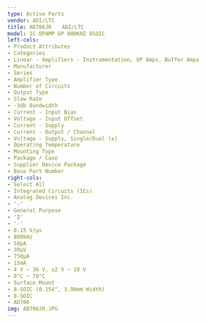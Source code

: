```yaml
---
type: Active Parts
vendor: ADI/LTC
title: AD706JR　　ADI/LTC
model: IC OPAMP GP 800KHZ 8SOIC
left-cols:
- Product Attributes
- Categories
- Linear - Amplifiers - Instrumentation, OP Amps, Buffer Amps
- Manufacturer
- Series
- Amplifier Type
- Number of Circuits
- Output Type
- Slew Rate
- -3db Bandwidth
- Current - Input Bias
- Voltage - Input Offset
- Current - Supply
- Current - Output / Channel
- Voltage - Supply, Single/Dual (±)
- Operating Temperature
- Mounting Type
- Package / Case
- Supplier Device Package
- Base Part Number
right-cols:
- Select All
- Integrated Circuits (ICs)
- Analog Devices Inc.
- '-'
- General Purpose
- '2'
- '-'
- 0.15 V/µs
- 800kHz
- 50pA
- 30µV
- 750µA
- 15mA
- 4 V ~ 36 V, ±2 V ~ 18 V
- 0°C ~ 70°C
- Surface Mount
- 8-SOIC (0.154", 3.90mm Width)
- 8-SOIC
- AD706
img: AD706JR.JPG
---
```

